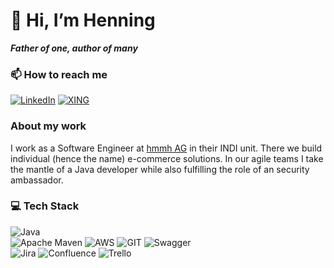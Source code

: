 # 👋 Hi, I’m Henning
***Father of one, author of many***

### 📫 How to reach me
[![LinkedIn](https://img.shields.io/badge/LinkedIn-%230077B5.svg?style=for-the-badge&logo=linkedin&logoColor=white)](https://linkedin.com/in/henning-steinberg)
[![XING](https://img.shields.io/badge/XING-green?style=for-the-badge&logo=Xing&logoColor=white)](https://www.xing.com/profile/CHenning_Steinberg)

### About my work
I work as a Software Engineer at <a href="https://github.com/hmmh">hmmh AG</a> in their INDI unit. There we build individual (hence the name) e-commerce solutions. In our agile teams I take the mantle of a Java developer while also fulfilling the role of an security ambassador.

### 💻 Tech Stack
![Java](https://img.shields.io/badge/java-%23ED8B00.svg?style=for-the-badge&logo=java&logoColor=white)
<br/>
![Apache Maven](https://img.shields.io/badge/Apache%20Maven-C71A36?style=for-the-badge&logo=Apache%20Maven&logoColor=white)
![AWS](https://img.shields.io/badge/AWS-%23FF9900.svg?style=for-the-badge&logo=amazon-aws&logoColor=white)
![GIT](https://img.shields.io/badge/Git-fc6d26?style=for-the-badge&logo=git&logoColor=white)
![Swagger](https://img.shields.io/badge/-Swagger-%23Clojure?style=for-the-badge&logo=swagger&logoColor=white)
<br/>
![Jira](https://img.shields.io/badge/Jira-%230A0FFF.svg?style=for-the-badge&logo=Jira&logoColor=white)
![Confluence](https://img.shields.io/badge/Confluence-%230A0FFF.svg?style=for-the-badge&logo=Confluence&logoColor=white)
![Trello](https://img.shields.io/badge/Trello-%23026AA7.svg?style=for-the-badge&logo=Trello&logoColor=white)
